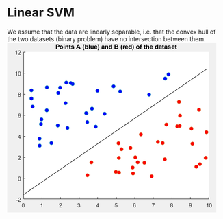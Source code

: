 # Linear SVM
We assume that the data are linearly separable, i.e. that the convex hull of the two datasets (binary problem) have no intersection between them.
<br />
![This is an image](images/linear_svm.PNG)
